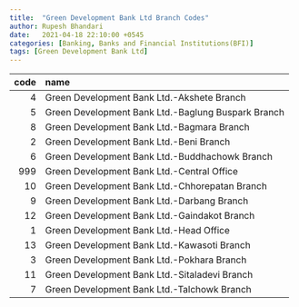 ```yaml
---
title:  "Green Development Bank Ltd Branch Codes"
author: Rupesh Bhandari
date:   2021-04-18 22:10:00 +0545
categories: [Banking, Banks and Financial Institutions(BFI)]
tags: [Green Development Bank Ltd]
---
```


|   code | name                                               |
|-------:|:---------------------------------------------------|
|      4 | Green Development Bank Ltd.-Akshete Branch         |
|      5 | Green Development Bank Ltd.-Baglung Buspark Branch |
|      8 | Green Development Bank Ltd.-Bagmara Branch         |
|      2 | Green Development Bank Ltd.-Beni Branch            |
|      6 | Green Development Bank Ltd.-Buddhachowk Branch     |
|    999 | Green Development Bank Ltd.-Central Office         |
|     10 | Green Development Bank Ltd.-Chhorepatan Branch     |
|      9 | Green Development Bank Ltd.-Darbang Branch         |
|     12 | Green Development Bank Ltd.-Gaindakot Branch       |
|      1 | Green Development Bank Ltd.-Head Office            |
|     13 | Green Development Bank Ltd.-Kawasoti Branch        |
|      3 | Green Development Bank Ltd.-Pokhara Branch         |
|     11 | Green Development Bank Ltd.-Sitaladevi Branch      |
|      7 | Green Development Bank Ltd.-Talchowk Branch        |